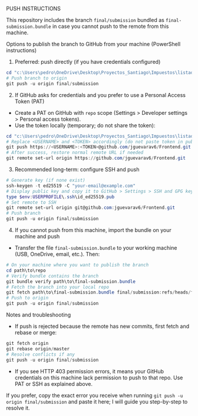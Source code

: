 PUSH INSTRUCTIONS

This repository includes the branch `final/submission` bundled as `final-submission.bundle` in case you cannot push to the remote from this machine.

Options to publish the branch to GitHub from your machine (PowerShell instructions)

1) Preferred: push directly (if you have credentials configured)

```powershell
cd "c:\Users\pedro\OneDrive\Desktop\Proyectos_Santiago\Impuestos\listados"
# Push branch to origin
git push -u origin final/submission
```

2) If GitHub asks for credentials and you prefer to use a Personal Access Token (PAT)

- Create a PAT on GitHub with `repo` scope (Settings > Developer settings > Personal access tokens).
- Use the token locally (temporary; do not share the token):

```powershell
cd "c:\Users\pedro\OneDrive\Desktop\Proyectos_Santiago\Impuestos\listados"
# Replace <USERNAME> and <TOKEN> accordingly (do not paste token in public chat)
git push https://<USERNAME>:<TOKEN>@github.com/jguevarav6/Frontend.git final/submission
# After success, restore normal remote URL if needed
git remote set-url origin https://github.com/jguevarav6/Frontend.git
```

3) Recommended long-term: configure SSH and push

```powershell
# Generate key (if none exist)
ssh-keygen -t ed25519 -C "your-email@example.com"
# Display public key and copy it to GitHub > Settings > SSH and GPG keys
type $env:USERPROFILE\.ssh\id_ed25519.pub
# Set remote to SSH
git remote set-url origin git@github.com:jguevarav6/Frontend.git
# Push branch
git push -u origin final/submission
```

4) If you cannot push from this machine, import the bundle on your machine and push

- Transfer the file `final-submission.bundle` to your working machine (USB, OneDrive, email, etc.). Then:

```powershell
# On your machine where you want to publish the branch
cd path\to\repo
# Verify bundle contains the branch
git bundle verify path\to\final-submission.bundle
# Fetch the branch into your local repo
git fetch path\to\final-submission.bundle final/submission:refs/heads/final/submission
# Push to origin
git push -u origin final/submission
```

Notes and troubleshooting
- If push is rejected because the remote has new commits, first fetch and rebase or merge:

```powershell
git fetch origin
git rebase origin/master
# Resolve conflicts if any
git push -u origin final/submission
```

- If you see HTTP 403 permission errors, it means your GitHub credentials on this machine lack permission to push to that repo. Use PAT or SSH as explained above.

If you prefer, copy the exact error you receive when running `git push -u origin final/submission` and paste it here; I will guide you step-by-step to resolve it.